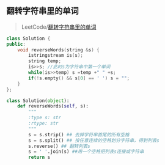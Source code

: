 ## 翻转字符串里的单词
> LeetCode/[翻转字符串里的单词](https://leetcode-cn.com/problems/reverse-words-in-a-string/)
```c++
class Solution {
public:
    void reverseWords(string &s) {
        istringstream is(s);
        string temp;
        is>>s; //此时s为字符串中第一个单词
        while(is>>temp) s =temp +" " +s;
        if(!s.empty() && s[0] == ' ') s = "";
    }
};
```

```Python
class Solution(object):
    def reverseWords(self, s):
        """
        :type s: str
        :rtype: str
        """
        s = s.strip() ## 去掉字符串首尾的所有空格
        s = s.split() ## 按任意连续的空格划分字符串，得到列表s
        s.reverse() ## 翻转列表s
        s = ' '.join(s) ##用一个空格把列表s连接成字符串 
        return s
```